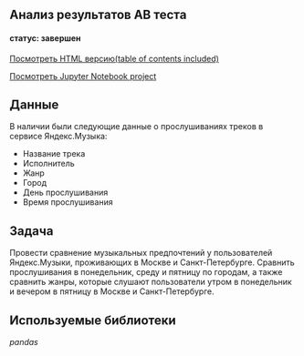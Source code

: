## Анализ результатов AB теста
#### статус: завершен
[Посмотреть HTML версию(table of contents included)](https://ivanvashkovets.github.io/html_pages/ABtest.html)

[Посмотреть Jupyter Notebook project](https://github.com/IvanVashkovets/Portfolio/blob/main/Анализ%20результатов%20AB%20теста/ABtest.ipynb)

## Данные

В наличии были следующие данные о прослушиваниях треков в сервисе Яндекс.Музыка:
- Название трека
- Исполнитель
- Жанр
- Город
- День прослушивания
- Время прослушивания

## Задача

Провести сравнение музыкальных предпочтений у пользователей Яндекс.Музыки, проживающих в Москве и Санкт-Петербурге. Сравнить прослушивания в понедельник, среду и пятницу по городам, а также сравнить жанры, которые слушают пользователи утром в понедельник и вечером в пятницу в Москве и Санкт-Петербурге.  

## Используемые библиотеки
*pandas*
